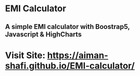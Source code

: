 # EMI Calculator
## A simple EMI calculator with Boostrap5, Javascript &amp;  HighCharts

# Visit Site: https://aiman-shafi.github.io/EMI-calculator/

